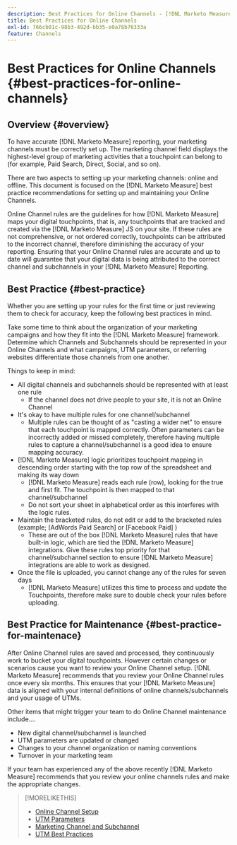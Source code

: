 ```yaml
---
description: Best Practices for Online Channels - [!DNL Marketo Measure]
title: Best Practices for Online Channels
exl-id: 766cb01c-98b3-492d-bb35-e0a78b76333a
feature: Channels
---
```

# Best Practices for Online Channels {#best-practices-for-online-channels}

## Overview {#overview}

To have accurate [!DNL Marketo Measure] reporting, your marketing channels must be correctly set up. The marketing channel field displays the highest-level group of marketing activities that a touchpoint can belong to (for example, Paid Search, Direct, Social, and so on).

There are two aspects to setting up your marketing channels: online and offline. This document is focused on the [!DNL Marketo Measure] best practice recommendations for setting up and maintaining your Online Channels.

Online Channel rules are the guidelines for how [!DNL Marketo Measure] maps your digital touchpoints, that is, any touchpoints that are tracked and created via the [!DNL Marketo Measure] JS on your site. If these rules are not comprehensive, or not ordered correctly, touchpoints can be attributed to the incorrect channel, therefore diminishing the accuracy of your reporting. Ensuring that your Online Channel rules are accurate and up to date will guarantee that your digital data is being attributed to the correct channel and subchannels in your [!DNL Marketo Measure] Reporting.

## Best Practice {#best-practice}

Whether you are setting up your rules for the first time or just reviewing them to check for accuracy, keep the following best practices in mind.

Take some time to think about the organization of your marketing campaigns and how they fit into the [!DNL Marketo Measure] framework. Determine which Channels and Subchannels should be represented in your Online Channels and what campaigns, UTM parameters, or referring websites differentiate those channels from one another.

Things to keep in mind:

* All digital channels and subchannels should be represented with at least one rule
   * If the channel does not drive people to your site, it is not an Online Channel
* It's okay to have multiple rules for one channel/subchannel
   * Multiple rules can be thought of as "casting a wider net" to ensure that each touchpoint is mapped correctly. Often parameters can be incorrectly added or missed completely, therefore having multiple rules to capture a channel/subchannel is a good idea to ensure mapping accuracy.
* [!DNL Marketo Measure] logic prioritizes touchpoint mapping in descending order starting with the top row of the spreadsheet and making its way down
   * [!DNL Marketo Measure] reads each rule (row), looking for the true and first fit. The touchpoint is then mapped to that channel/subchannel
   * Do not sort your sheet in alphabetical order as this interferes with the logic rules.
* Maintain the bracketed rules, do not edit or add to the bracketed rules (example; [AdWords Paid Search] or [Facebook Paid] )
   * These are out of the box [!DNL Marketo Measure] rules that have built-in logic, which are tied the [!DNL Marketo Measure] integrations. Give these rules top priority for that channel/subchannel section to ensure [!DNL Marketo Measure] integrations are able to work as designed.
* Once the file is uploaded, you cannot change any of the rules for seven days
   * [!DNL Marketo Measure] utilizes this time to process and update the Touchpoints, therefore make sure to double check your rules before uploading.

## Best Practice for Maintenance {#best-practice-for-maintenace}

After Online Channel rules are saved and processed, they continuously work to bucket your digital touchpoints. However certain changes or scenarios cause you want to review your Online Channel setup. [!DNL Marketo Measure] recommends that you review your Online Channel rules once every six months. This ensures that your [!DNL Marketo Measure] data is aligned with your internal definitions of online channels/subchannels and your usage of UTMs.

Other items that might trigger your team to do Online Channel maintenance include....

* New digital channel/subchannel is launched
* UTM parameters are updated or changed
* Changes to your channel organization or naming conventions
* Turnover in your marketing team

If your team has experienced any of the above recently [!DNL Marketo Measure] recommends that you review your online channels rules and make the appropriate changes.

>[!MORELIKETHIS]
>
>* [Online Channel Setup](/help/channel-tracking-and-setup/online-channels/online-custom-channel-setup.md)
>* [UTM Parameters](/help/channel-tracking-and-setup/online-channels/utm-parameters.md)
>* [Marketing Channel and Subchannel](/help/channel-tracking-and-setup/online-channels/marketing-channels-and-subchannels.md)
>* [UTM Best Practices](/help/channel-tracking-and-setup/online-channels/best-practices-for-setting-up-utm-parameters.md)
